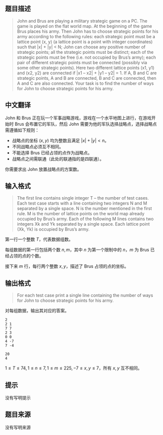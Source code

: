 

## 题目描述
>John and Brus are playing a military strategic game on a PC. The game is played on the flat world map. At the beginning of the game Brus places his army. Then John has to choose strategic points for his army according to the following rules: 
>each strategic point must be a lattice point (x, y) (a lattice point is a point with integer coordinates) such that |x| + |y| < N; 
John can choose any positive number of strategic points; 
all the strategic points must be distinct; 
each of the strategic points must be free (i.e. not occupied by Brus’s army); 
each pair of different strategic points must be connected (possibly via some other strategic points). 
>Here two different lattice points (x1, y1) and (x2, y2) are connected if |x1 – x2| + |y1 – y2| = 1. If A, B and C are strategic points, A and B are connected, B and C are connected, then A and C are also connected. 
Your task is to find the number of ways for John to choose strategic points for his army.

## 中文翻译

John 和 Brus 正在玩一个军事战略游戏，游戏在一个水平地图上进行，在游戏开始时 Brus 会布置它的军队，然后 John 需要为他的军队选择战略点，选择战略点需遵循如下规则：

- 战略点的坐标 $(x,y)$ 均为整数且满足 $|x|+|y| \lt n$。
- 不同战略点必须互不相同。
- 不能选择 Brus 已经占领的点作为战略点。
- 战略点之间需联通（此处的联通指的是四联通）。

你需要求出 John 放置战略点的方案数。 

## 输入格式
>The first line contains single integer T – the number of test cases. Each test case starts with a line containing two integers N and M separated by a single space. N is the number mentioned in the first rule. M is the number of lattice points on the world map already occupied by Brus’s army. Each of the following M lines contains two integers Xk and Yk separated by a single space. Each lattice point (Xk, Yk) is occupied by Brus’s army.

第一行一个整数 $T$，代表数据组数。

每组数据的第一行包括两个数 $n,m$，其中 $n$ 为第一个限制中的 $n$，$m$ 为 Brus 已经占领的点的个数。

接下来 $m$ 行，每行两个整数 $x,y$，描述了 Brus 占领的点的坐标。
## 输出格式
>For each test case print a single line containing the number of ways for John to choose strategic points for his army.

对每组数据，输出其对应的答案。

```input1
2 
2 1 
7 7 
2 3 
0 0 
4 -7 
7 -4

```
```output1
20 
4

```
$1\le T\le 74,1\le n\le 7,1\le m\le 225,-7\le x,y\le 7$，所有 $x,y$ 互不相同。
## 提示
没有写明提示
## 题目来源
没有写明来源


